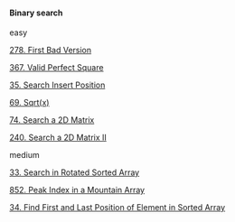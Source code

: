 <h4>Binary search</h4>

<p>easy</p>
<p><a href="https://leetcode.com/problems/first-bad-version/description/"> 278. First Bad Version </a></p>
<p><a href="https://leetcode.com/problems/valid-perfect-square/description/"> 367. Valid Perfect Square </a></p>
<p><a href="https://leetcode.com/problems/search-insert-position/description/"> 35. Search Insert Position </a></p>
<p><a href="https://leetcode.com/problems/sqrtx/description/"> 69. Sqrt(x) </a></p>
<p><a href="https://leetcode.com/problems/search-a-2d-matrix/description/"> 74. Search a 2D Matrix </a></p>
<p><a href="https://leetcode.com/problems/search-a-2d-matrix-ii/description/"> 240. Search a 2D Matrix II </a></p>

<p>medium</p>
<p><a href="https://leetcode.com/problems/search-in-rotated-sorted-array/description/"> 33. Search in Rotated Sorted Array </a></p>
<p><a href="https://leetcode.com/problems/peak-index-in-a-mountain-array/description/"> 852. Peak Index in a Mountain Array </a></p>
<p><a href="https://leetcode.com/problems/find-first-and-last-position-of-element-in-sorted-array/description/"> 34. Find First and Last Position of Element in Sorted Array </a></p>
